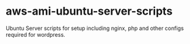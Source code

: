 # aws-ami-ubuntu-server-scripts
Ubuntu Server scripts for setup including nginx, php and other configs required for wordpress.
